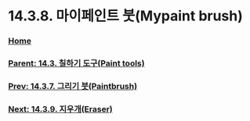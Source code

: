# 14.3.8. 마이페인트 붓(Mypaint brush)

### [Home](./00-home.md)
### [Parent: 14.3. 칠하기 도구(Paint tools)](./14-03-00-paint-tools.md)
### [Prev: 14.3.7. 그리기 붓(Paintbrush)](./14-03-07-paintbrush.md)
### [Next: 14.3.9. 지우개(Eraser)](./14-03-09-eraser.md)

